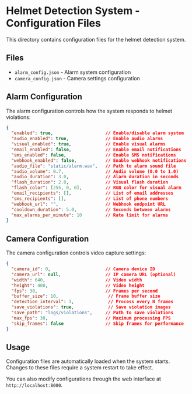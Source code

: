 # Helmet Detection System - Configuration Files

This directory contains configuration files for the helmet detection system.

## Files

- `alarm_config.json` - Alarm system configuration
- `camera_config.json` - Camera settings configuration

## Alarm Configuration

The alarm configuration controls how the system responds to helmet violations:

```json
{
  "enabled": true,                    // Enable/disable alarm system
  "audio_enabled": true,              // Enable audio alarms
  "visual_enabled": true,             // Enable visual alarms
  "email_enabled": false,             // Enable email notifications
  "sms_enabled": false,               // Enable SMS notifications
  "webhook_enabled": false,           // Enable webhook notifications
  "audio_file": "static/alarm.wav",   // Path to alarm sound file
  "audio_volume": 0.7,                // Audio volume (0.0 to 1.0)
  "audio_duration": 3.0,              // Alarm duration in seconds
  "flash_duration": 2.0,              // Visual flash duration
  "flash_color": [255, 0, 0],         // RGB color for visual alarm
  "email_recipients": [],             // List of email addresses
  "sms_recipients": [],               // List of phone numbers
  "webhook_url": "",                  // Webhook endpoint URL
  "cooldown_duration": 5.0,           // Seconds between alarms
  "max_alarms_per_minute": 10         // Rate limit for alarms
}
```

## Camera Configuration

The camera configuration controls video capture settings:

```json
{
  "camera_id": 0,                     // Camera device ID
  "camera_url": null,                 // IP camera URL (optional)
  "width": 640,                       // Video width
  "height": 480,                      // Video height
  "fps": 30,                          // Frames per second
  "buffer_size": 10,                   // Frame buffer size
  "detection_interval": 1,             // Process every N frames
  "save_violations": true,             // Save violation images
  "save_path": "logs/violations",     // Path to save violations
  "max_fps": 30,                      // Maximum processing FPS
  "skip_frames": false                // Skip frames for performance
}
```

## Usage

Configuration files are automatically loaded when the system starts. Changes to these files require a system restart to take effect.

You can also modify configurations through the web interface at `http://localhost:8000`.
